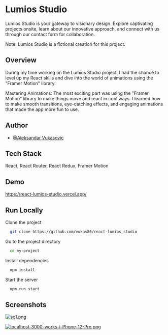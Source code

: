 
# Lumios Studio 

Lumios Studio is your gateway to visionary design. Explore captivating projects onsite, learn about our innovative approach, and connect with us through our contact form for collaboration. 

Note: Lumios Studio is a fictional creation for this project.



## Overview
During my time working on the Lumios Studio project, I had the chance to level up my React skills and dive into the world of animations using the "Framer Motion" library.

Mastering Animations: The most exciting part was using the "Framer Motion" library to make things move and react in cool ways. I learned how to make smooth transitions, eye-catching effects, and engaging animations that made the app more fun to use.
## Author

- [@Aleksandar Vukasovic](https://www.github.com/vukas86)


## Tech Stack

React, React Router, React Redux, Framer Motion



## Demo

https://react-lumios-studio.vercel.app/


## Run Locally

Clone the project

```bash
  git clone https://github.com/vukas86/react-lumios_studio
```

Go to the project directory

```bash
  cd my-project
```

Install dependencies

```bash
  npm install
```

Start the server

```bash
  npm run start
```

## Screenshots

[![sc1.png](https://i.postimg.cc/jS4L5sGn/sc1.png)](https://postimg.cc/fVkwqhWM)

[![localhost-3000-works-i-Phone-12-Pro.png](https://i.postimg.cc/wjLDk8n9/localhost-3000-works-i-Phone-12-Pro.png)](https://postimg.cc/G43BcNcf)




